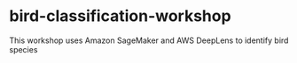 # bird-classification-workshop
This workshop uses Amazon SageMaker and AWS DeepLens to identify bird species
